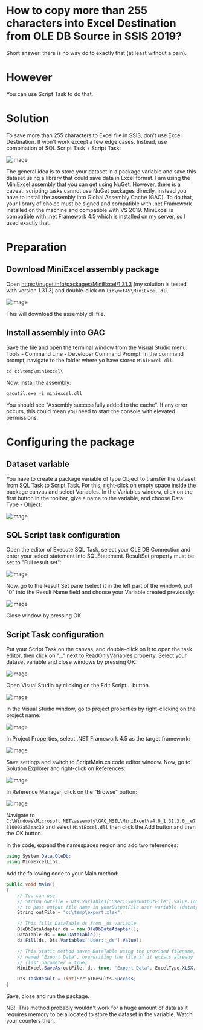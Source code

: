 # How to copy more than 255 characters into Excel Destination from OLE DB Source in SSIS 2019?
Short answer: there is no way do to exactly that (at least without a pain).
# However
You can use Script Task to do that.
# Solution
To save more than 255 characters to Excel file in SSIS, don’t use Excel Destination. It won't work except a few edge cases. Instead, use combination of SQL Script Task + Script Task:

![image](https://github.com/drug123/ssis-excel-export/assets/2583788/64c7c449-559a-45df-b751-31c2a1d309fd)

The general idea is to store your dataset in a package variable and save this dataset using a library that could save data in Excel format. I am using the MiniExcel assembly that you can get using NuGet. However, there is a caveat: scripting tasks cannot use NuGet packages directly, instead you have to install the assembly into Global Assembly Cache (GAC). To do that, your library of choice must be signed and compatible with .net Framework installed on the machine and compatible with VS 2019. MiniExcel is compatible with .net Framework 4.5 which is installed on my server, so I used exactly that. 

# Preparation
## Download MiniExcel assembly package
Open https://nuget.info/packages/MiniExcel/1.31.3 (my solution is tested with version 1.31.3) and double-click on `lib\net45\MiniExcel.dll`

![image](https://github.com/drug123/ssis-excel-export/assets/2583788/708146a8-efd3-4f55-895b-268bfa9bfe55)

This will download the assembly dll file.
## Install assembly into GAC
Save the file and open the terminal window from the Visual Studio menu: Tools - Command Line - Developer Command Prompt. In the command prompt, navigate to the folder where yo have stored `MiniExcel.dll`:
```
cd c:\temp\miniexcel\
```
Now, install the assembly:
```
gacutil.exe -i miniexcel.dll
```
You should see "Assembly successfully added to the cache". If any error occurs, this could mean you need to start the console with elevated permissions.

# Configuring the package
## Dataset variable
You have to create a package variable of type Object to transfer the dataset from SQL Task to Script Task. For this, right-click on empty space inside the package canvas and select Variables. In the Variables window, click on the first button in the toolbar, give a name to the variable, and choose Data Type - Object:

![image](https://github.com/drug123/ssis-excel-export/assets/2583788/061cc48a-e273-4d73-9791-58c54d1974f4)

## SQL Script task configuration
Open the editor of Execute SQL Task, select your OLE DB Connection and enter your select statement into SQLStatement.
ResultSet property must be set to "Full result set":

![image](https://github.com/drug123/ssis-excel-export/assets/2583788/d65e1a8e-4bd9-442d-94a6-af2782cac8c8)

Now, go to the Result Set pane (select it in the left part of the window), put "0" into the Result Name field and choose your Variable created previously:

![image](https://github.com/drug123/ssis-excel-export/assets/2583788/e7fc0873-d67c-4f67-aee6-0b3404bdb5df)

Close window by pressing OK.
## Script Task configuration
Put your Script Task on the canvas, and double-click on it to open the task editor, then click on "…" next to ReadOnlyVariables property. Select your dataset variable and close windows by pressing OK:

![image](https://github.com/drug123/ssis-excel-export/assets/2583788/8739ee03-583a-4b90-ab1b-c5b85b86ca54)

Open Visual Studio by clicking on the Edit Script… button.

![image](https://github.com/drug123/ssis-excel-export/assets/2583788/cff9991f-fa9c-4e0c-88fb-7417eeee9f66)

In the Visual Studio window, go to project properties by right-clicking on the project name:

![image](https://github.com/drug123/ssis-excel-export/assets/2583788/de3c0177-4495-494b-881d-eb37a531c4bf)

In Project Properties, select .NET Framework 4.5 as the target framework:

![image](https://github.com/drug123/ssis-excel-export/assets/2583788/91337e54-d89c-4cff-b10b-a331c75ac49f)

Save settings and switch to ScriptMain.cs code editor window.
Now, go to Solution Explorer and right-click on References:

![image](https://github.com/drug123/ssis-excel-export/assets/2583788/c85f0b71-f4a0-4647-889c-830ceb53801f)

In Reference Manager, click on the "Browse" button:

![image](https://github.com/drug123/ssis-excel-export/assets/2583788/4bb8b524-a3ce-4d16-8262-2a5fdba74713)

Navigate to `C:\Windows\Microsoft.NET\assembly\GAC_MSIL\MiniExcel\v4.0_1.31.3.0__e7310002a53eac39` and select `MiniExcel.dll` then click the Add button and then the OK button.

In the code, expand the namespaces region and add two references:
```C#
using System.Data.OleDb;
using MiniExcelLibs;
```

Add the following code to your Main method:

```C#
public void Main()
{
	// You can use 
	// String outFile = Dts.Variables["User::yourOutputFile"].Value.ToString();
	// to pass output file name in yourOutputFile user variable (datatype = String)
	String outFile = "c:\temp\export.xlsx";

	// This fills DataTable ds from _ds variable
	OleDbDataAdapter da = new OleDbDataAdapter();
	DataTable ds = new DataTable();
	da.Fill(ds, Dts.Variables["User::_ds"].Value);

	// This static method saves DataTable using the provided filename, in worksheet
	// named "Export Data", overwriting the file if it exists already 
	// (last parameter = true)
	MiniExcel.SaveAs(outFile, ds, true, "Export Data", ExcelType.XLSX, null, true);

	Dts.TaskResult = (int)ScriptResults.Success;
}
```

Save, close and run the package.

NB!: This method probably wouldn't work for a huge amount of data as it requires memory to be allocated to store the dataset in the variable. Watch your counters then.
